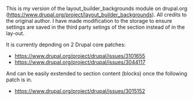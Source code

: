 This is my version of the layout_builder_backgrounds module on drupal.org (https://www.drupal.org/project/layout_builder_backgrounds). All credits to the original author. 
I have made modification to the storage to ensure settings are saved in the third party setings of the section instead of in the lay-out.

It is currently depnding on 2 Drupal core patches:
- https://www.drupal.org/project/drupal/issues/3101655
- https://www.drupal.org/project/drupal/issues/3044117

And can be easily exstended to section content (blocks) once the following patch is in.
- https://www.drupal.org/project/drupal/issues/3015152

